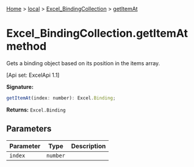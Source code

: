 [Home](./index) &gt; [local](local.md) &gt; [Excel\_BindingCollection](local.excel_bindingcollection.md) &gt; [getItemAt](local.excel_bindingcollection.getitemat.md)

# Excel\_BindingCollection.getItemAt method

Gets a binding object based on its position in the items array. 

 \[Api set: ExcelApi 1.1\]

**Signature:**
```javascript
getItemAt(index: number): Excel.Binding;
```
**Returns:** `Excel.Binding`

## Parameters

|  Parameter | Type | Description |
|  --- | --- | --- |
|  `index` | `number` |  |

